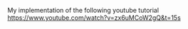 My implementation of the following youtube tutorial https://www.youtube.com/watch?v=zx6uMCoW2gQ&t=15s
